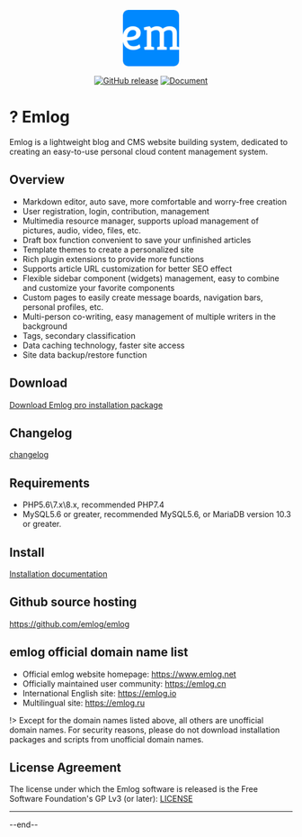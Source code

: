 <p align="center">
  <img src="./logo.png" width=100 />
</p>
<p align="center">
	<a href="https://github.com/emlog/emlog/releases/latest"><img src="https://img.shields.io/github/v/release/emlog/emlog?logo=github" alt="GitHub release" /></a>
	<a href="https://www.emlog.net/docs/#/"><img src="https://img.shields.io/badge/docsify-%E8%AF%A6%E7%BB%86%E4%BD%BF%E7%94%A8%E6%96%87%E6%A1%A3-brightgreen" alt="Document" /></a>
</p>

# ? Emlog

Emlog is a lightweight blog and CMS website building system, dedicated to creating an easy-to-use personal cloud content management system.

## Overview

- Markdown editor, auto save, more comfortable and worry-free creation
- User registration, login, contribution, management
- Multimedia resource manager, supports upload management of pictures, audio, video, files, etc.
- Draft box function convenient to save your unfinished articles
- Template themes to create a personalized site
- Rich plugin extensions to provide more functions
- Supports article URL customization for better SEO effect
- Flexible sidebar component (widgets) management, easy to combine and customize your favorite components
- Custom pages to easily create message boards, navigation bars, personal profiles, etc.
- Multi-person co-writing, easy management of multiple writers in the background
- Tags, secondary classification
- Data caching technology, faster site access
- Site data backup/restore function

## Download

[Download Emlog pro installation package](https://www.emlog.net/download)

## Changelog

[changelog](https://www.emlog.net/docs/#/changelog)

## Requirements

* PHP5.6\7.x\8.x, recommended PHP7.4
* MySQL5.6 or greater, recommended MySQL5.6, or MariaDB version 10.3 or greater.

## Install

[Installation documentation](install.md)

## Github source hosting

https://github.com/emlog/emlog

## emlog official domain name list

- Official emlog website homepage: https://www.emlog.net
- Officially maintained user community: https://emlog.cn
- International English site: https://emlog.io
- Multilingual site: https://emlog.ru

!> Except for the domain names listed above, all others are unofficial domain names. For security reasons, please do not download installation packages and scripts from unofficial domain names.

## License Agreement

The license under which the Emlog software is released is the Free Software Foundation's GP Lv3 (or later): [LICENSE](/license.txt)

---

--end--